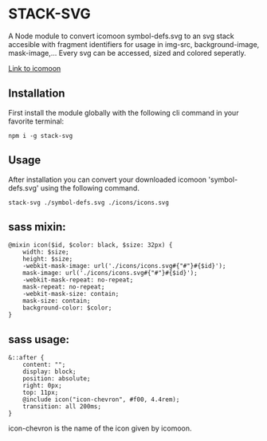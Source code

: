 # STACK-SVG

A Node module to convert icomoon symbol-defs.svg to an svg stack accesible with fragment identifiers for usage in img-src, background-image, mask-image,...
Every svg can be accessed, sized and colored seperatly.

[Link to icomoon](https://www.icomoon.io)

## Installation

First install the module globally with the following cli command in your favorite terminal:

    npm i -g stack-svg

## Usage

After installation you can convert your downloaded icomoon 'symbol-defs.svg' using the following command.

    stack-svg ./symbol-defs.svg ./icons/icons.svg

## sass mixin:

    @mixin icon($id, $color: black, $size: 32px) {
        width: $size;
        height: $size;
        -webkit-mask-image: url('./icons/icons.svg#{"#"}#{$id}');
        mask-image: url('./icons/icons.svg#{"#"}#{$id}');
        -webkit-mask-repeat: no-repeat;
        mask-repeat: no-repeat;
        -webkit-mask-size: contain;
        mask-size: contain;
        background-color: $color;
    }

## sass usage:

    &::after {
        content: "";
        display: block;
        position: absolute;
        right: 0px;
        top: 11px;
        @include icon("icon-chevron", #f00, 4.4rem);
        transition: all 200ms;
    }

icon-chevron is the name of the icon given by icomoon.
